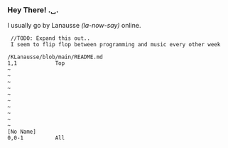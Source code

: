 ### Hey There! .␣.
I usually go by Lanausse *(la-now-say)* online. 
```
 //TODO: Expand this out..
 I seem to flip flop between programming and music every other week

/KLanausse/blob/main/README.md                                                                         1,1            Top
~
~
~
~
~
~
~
~
~
~
[No Name]                                                                                               0,0-1          All
```
